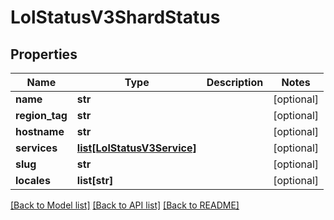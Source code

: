# LolStatusV3ShardStatus

## Properties
Name | Type | Description | Notes
------------ | ------------- | ------------- | -------------
**name** | **str** |  | [optional] 
**region_tag** | **str** |  | [optional] 
**hostname** | **str** |  | [optional] 
**services** | [**list[LolStatusV3Service]**](LolStatusV3Service.md) |  | [optional] 
**slug** | **str** |  | [optional] 
**locales** | **list[str]** |  | [optional] 

[[Back to Model list]](../README.md#documentation-for-models) [[Back to API list]](../README.md#documentation-for-api-endpoints) [[Back to README]](../README.md)


